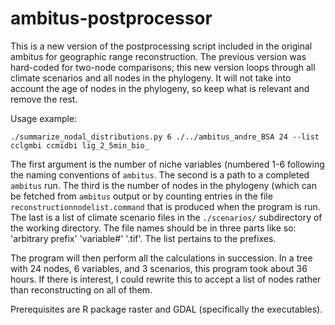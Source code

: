 # ambitus-postprocessor
This is a new version of the postprocessing script included in the original ambitus for geographic range reconstruction. The previous version was hard-coded for two-node comparisons; this new version loops through all climate scenarios and all nodes in the phylogeny. It will not take into account the age of nodes in the phylogeny, so keep what is relevant and remove the rest.

Usage example: 
```
./summarize_nodal_distributions.py 6 ./../ambitus_andre_BSA 24 --list cclgmbi ccmidbi lig_2_5min_bio_
```

The first argument is the number of niche variables (numbered 1-6 following the naming conventions of `ambitus`. The second is a path to a completed `ambitus` run. The third is the number of nodes in the phylogeny (which can be fetched from `ambitus` output or by counting entries in the file `reconstructionnodelist.command` that is produced when the program is run. The last is a list of climate scenario files in the `./scenarios/` subdirectory of the working directory. The file names should be in three parts like so: 'arbitrary prefix' 'variable#' '.tif'. The list pertains to the prefixes.

The program will then perform all the calculations in succession. In a tree with 24 nodes, 6 variables, and 3 scenarios, this program took about 36 hours. If there is interest, I could rewrite this to accept a list of nodes rather than reconstructing on all of them.

Prerequisites are R package raster and GDAL (specifically the executables).
